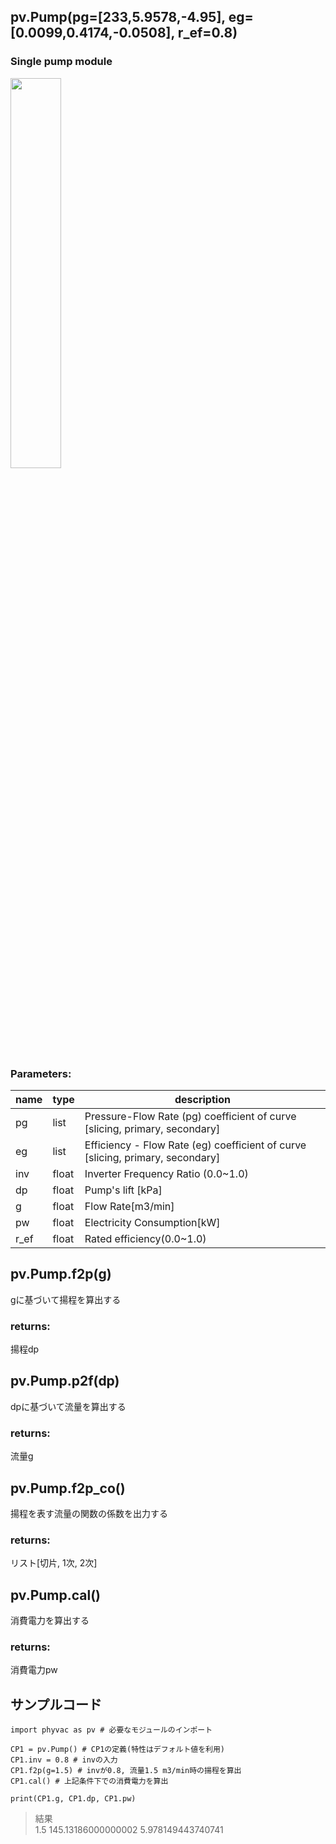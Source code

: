 ## pv.Pump(pg=[233,5.9578,-4.95], eg=[0.0099,0.4174,-0.0508], r_ef=0.8)
### Single pump module 
<img src="https://user-images.githubusercontent.com/27459538/112824603-b2f09380-90c5-11eb-8e10-45acdd9ef187.png" width=40%>
  
### Parameters:
|  name  |  type  | description |
| ---- | ---- | ---- |
|pg|list|Pressure-Flow Rate (pg) coefficient of curve [slicing, primary, secondary]|
|eg|list|Efficiency - Flow Rate (eg) coefficient of curve [slicing, primary, secondary]|
|inv|float|Inverter Frequency Ratio (0.0~1.0)|
|dp|float|Pump's lift [kPa]|
|g|float|Flow Rate[m3/min]|
|pw|float|Electricity Consumption[kW]|
|r_ef|float|Rated efficiency(0.0~1.0)|
 
## pv.Pump.f2p(g)
gに基づいて揚程を算出する
  
### returns:
揚程dp

## pv.Pump.p2f(dp)
dpに基づいて流量を算出する
  
### returns:
流量g
  
## pv.Pump.f2p_co()
揚程を表す流量の関数の係数を出力する
  
### returns:
リスト[切片, 1次, 2次]
  
## pv.Pump.cal()
消費電力を算出する
  
### returns:
消費電力pw
  
  
## サンプルコード  
```
import phyvac as pv # 必要なモジュールのインポート

CP1 = pv.Pump() # CP1の定義(特性はデフォルト値を利用)
CP1.inv = 0.8 # invの入力
CP1.f2p(g=1.5) # invが0.8, 流量1.5 m3/min時の揚程を算出
CP1.cal() # 上記条件下での消費電力を算出

print(CP1.g, CP1.dp, CP1.pw)
```
> 結果  
> 1.5 145.13186000000002 5.978149443740741
  
